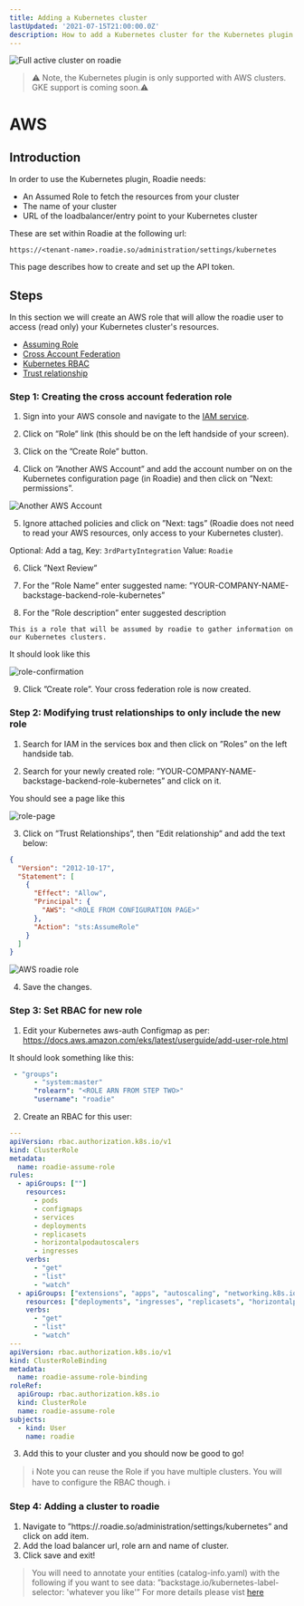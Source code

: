 ```yaml
---
title: Adding a Kubernetes cluster
lastUpdated: '2021-07-15T21:00:00.0Z'
description: How to add a Kubernetes cluster for the Kubernetes plugin.
---
```


![Full active cluster on roadie](./active.png)

> ⚠️ Note, the Kubernetes plugin is only supported with AWS clusters. GKE support is coming soon.⚠️

# AWS

## Introduction

In order to use the Kubernetes plugin, Roadie needs:
 * An Assumed Role to fetch the resources from your cluster
 * The name of your cluster
 * URL of the loadbalancer/entry point to your Kubernetes cluster


These are set within Roadie at the following url:

```text
https://<tenant-name>.roadie.so/administration/settings/kubernetes
```

This page describes how to create and set up the API token.

## Steps

In this section we will create an AWS role that will allow the roadie user to access (read only) your Kubernetes cluster's resources.
 * [Assuming Role](https://docs.aws.amazon.com/STS/latest/APIReference/API_AssumeRole.html)
 * [Cross Account Federation](https://docs.aws.amazon.com/IAM/latest/UserGuide/id_roles_common-scenarios_third-party.html)
 * [Kubernetes RBAC](https://kubernetes.io/docs/reference/access-authn-authz/rbac/)
 * [Trust relationship](https://aws.amazon.com/en/blogs/security/how-to-use-trust-policies-with-iam-roles/)

### Step 1: Creating the cross account federation role

1. Sign into your AWS console and navigate to the [IAM service](https://console.aws.amazon.com/iam/home#/home).

2. Click on ”Role” link (this should be on the left handside of your screen).

3. Click on the ”Create Role” button.

4. Click on ”Another AWS Account” and add the account number on on the Kubernetes configuration page (in Roadie) and then click on ”Next: permissions”.

![Another AWS Account](./role-creation.png)

5. Ignore attached policies and click on ”Next: tags” (Roadie does not need to read your AWS resources, only access to your Kubernetes cluster).

Optional: Add a tag, Key: `3rdPartyIntegration` Value: `Roadie`

6. Click ”Next Review”

7. For the ”Role Name” enter suggested name: ”YOUR-COMPANY-NAME-backstage-backend-role-kubernetes”
8. For the ”Role description” enter suggested description

```
This is a role that will be assumed by roadie to gather information on our Kubernetes clusters.
```
It should look like this

![role-confirmation](./role-confirmation.png)

9. Click ”Create role”. Your cross federation role is now created.

### Step 2: Modifying trust relationships to only include the new role

1. Search for IAM in the services box and then click on ”Roles” on the left handside tab.

2. Search for your newly created role: ”YOUR-COMPANY-NAME-backstage-backend-role-kubernetes” and click on it.

You should see a page like this

![role-page](./role-page.png)

3. Click on ”Trust Relationships”, then ”Edit relationship” and add the text below:

``` json
{
  "Version": "2012-10-17",
  "Statement": [
    {
      "Effect": "Allow",
      "Principal": {
        "AWS": "<ROLE FROM CONFIGURATION PAGE>"
      },
      "Action": "sts:AssumeRole"
    }
  ]
}
```

![AWS roadie role](./role-roadie.png)

4. Save the changes.

### Step 3: Set RBAC for new role

1. Edit your Kubernetes aws-auth Configmap as per: https://docs.aws.amazon.com/eks/latest/userguide/add-user-role.html

It should look something like this:
``` yaml
 - "groups":
      - "system:master"
      "rolearn": "<ROLE ARN FROM STEP TWO>"
      "username": "roadie"
```

2. Create an RBAC for this user:

``` yaml
---
apiVersion: rbac.authorization.k8s.io/v1
kind: ClusterRole
metadata:
  name: roadie-assume-role
rules:
  - apiGroups: [""]
    resources:
      - pods
      - configmaps
      - services
      - deployments
      - replicasets
      - horizontalpodautoscalers
      - ingresses
    verbs: 
      - "get"
      - "list"
      - "watch"
  - apiGroups: ["extensions", "apps", "autoscaling", "networking.k8s.io"]
    resources: ["deployments", "ingresses", "replicasets", "horizontalpodautoscalers"]
    verbs: 
      - "get"
      - "list"
      - "watch"
---
apiVersion: rbac.authorization.k8s.io/v1
kind: ClusterRoleBinding
metadata:
  name: roadie-assume-role-binding
roleRef:
  apiGroup: rbac.authorization.k8s.io
  kind: ClusterRole
  name: roadie-assume-role
subjects:
  - kind: User
    name: roadie
```

3. Add this to your cluster and you should now be good to go!

>  ℹ️ Note you can reuse the Role if you have multiple clusters. You will have to configure the RBAC though. ℹ️

### Step 4: Adding a cluster to roadie

1. Navigate to ”https://<tenant-name>.roadie.so/administration/settings/kubernetes” and click on add item.
2. Add the load balancer url, role arn and name of cluster.
3. Click save and exit!

> You will need to annotate your entities (catalog-info.yaml) with the following if you want to see data: ”backstage.io/kubernetes-label-selector: 'whatever you like'”
> For more details please vist [here](https://backstage.io/docs/features/kubernetes/configuration#common-backstageiokubernetes-id-label)

